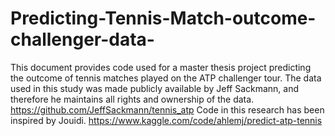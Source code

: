 # Predicting-Tennis-Match-outcome-challenger-data-

This document provides code used for a master thesis project predicting the outcome of tennis matches played on the ATP challenger tour. 
The data used in this study was made publicly available by Jeff Sackmann, and therefore he maintains all rights and ownership of the data. 
https://github.com/JeffSackmann/tennis_atp
Code in this research has been inspired by Jouidi.
https://www.kaggle.com/code/ahlemj/predict-atp-tennis
